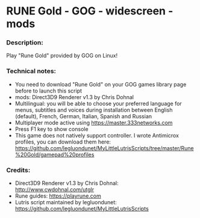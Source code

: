 # RUNE Gold - GOG - widescreen - mods
### Description:
Play "Rune Gold" provided by GOG on Linux!
### Technical notes:
- You need to download "Rune Gold" on your GOG games library page before to launch this script
- mods: Direct3D9 Renderer v1.3 by Chris Dohnal
- Multilingual: you will be able to choose your preferred language for menus, subtitles and voices during installation between English (default), French, German, Italian, Spanish and Russian
- Multiplayer mode active using https://master.333networks.com
- Press F1 key to show console
- This game does not natively support controller. I wrote Antimicrox profiles, you can download them here:
https://github.com/legluondunet/MyLittleLutrisScripts/tree/master/Rune%20Gold/gamepad%20profiles
### Credits:
- Direct3D9 Renderer v1.3 by Chris Dohnal: http://www.cwdohnal.com/utglr
- Rune guides: https://playrune.com
- Lutris script maintained by legluondunet: https://github.com/legluondunet/MyLittleLutrisScripts
